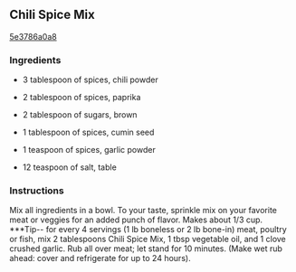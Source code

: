 ## Chili Spice Mix

[5e3786a0a8](http://www.food.com/recipe/chili-spice-mix-290005)

### Ingredients

 - 3 tablespoon of spices, chili powder

 - 2 tablespoon of spices, paprika

 - 2 tablespoon of sugars, brown

 - 1 tablespoon of spices, cumin seed

 - 1 teaspoon of spices, garlic powder

 - 12 teaspoon of salt, table

### Instructions

Mix all ingredients in a bowl. To your taste, sprinkle mix on your favorite meat or veggies for an added punch of flavor. Makes about 1/3 cup. ***Tip-- for every 4 servings (1 lb boneless or 2 lb bone-in) meat, poultry or fish, mix 2 tablespoons Chili Spice Mix, 1 tbsp vegetable oil, and 1 clove crushed garlic. Rub all over meat; let stand for 10 minutes. (Make wet rub ahead: cover and refrigerate for up to 24 hours).